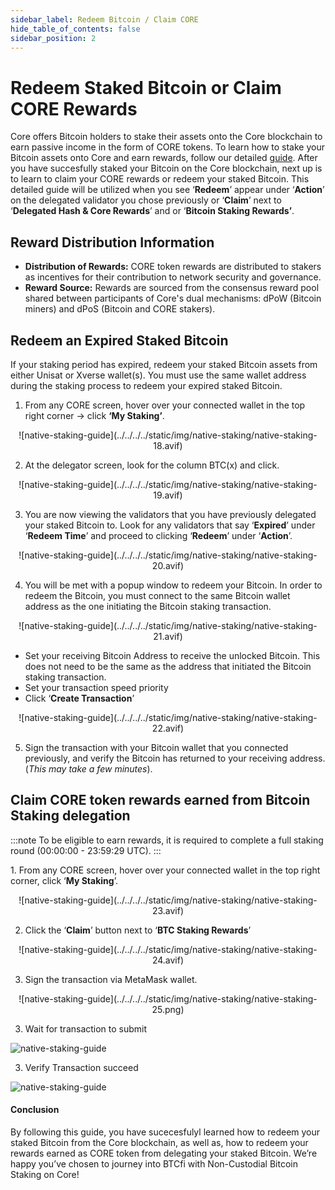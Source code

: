 ```yaml
---
sidebar_label: Redeem Bitcoin / Claim CORE 
hide_table_of_contents: false
sidebar_position: 2
---
```


# Redeem Staked Bitcoin or Claim CORE Rewards

Core offers Bitcoin holders to stake their assets onto the Core blockchain to earn passive income in the form of CORE tokens. To learn how to stake your Bitcoin assets onto Core and earn rewards, follow our detailed [guide](./stake-btc-guide.md). After you have succesfully staked your Bitcoin on the Core blockchain, next up is to learn to claim your CORE rewards or redeem your staked Bitcoin. This detailed guide will be utilized when you see ‘**Redeem**’ appear under ‘**Action**’ on the delegated validator you chose previously or ‘**Claim**’ next to ‘**Delegated Hash & Core Rewards**’ and or ‘**Bitcoin Staking Rewards’**.

## Reward Distribution Information

* **Distribution of Rewards:** CORE token rewards are distributed to stakers as incentives for their contribution to network security and governance.
* **Reward Source:** Rewards are sourced from the consensus reward pool shared between participants of Core's dual mechanisms: dPoW (Bitcoin miners) and dPoS (Bitcoin and CORE stakers).

## Redeem an Expired Staked Bitcoin

If your staking period has expired, redeem your staked Bitcoin assets from either Unisat or Xverse wallet(s). You must use the same wallet address during the staking process to redeem your expired staked Bitcoin.

1. From any CORE screen, hover over your connected wallet in the top right corner → click **‘My Staking’**.

<p align="center">
![native-staking-guide](../../../../static/img/native-staking/native-staking-18.avif)
</p>

2. At the delegator screen, look for the column BTC(x) and click.

<p align="center">
![native-staking-guide](../../../../static/img/native-staking/native-staking-19.avif)
</p>

3. You are now viewing the validators that you have previously delegated your staked Bitcoin to. Look for any validators that say ‘**Expired**’ under ‘**Redeem Time**’ and proceed to clicking ‘**Redeem**’ under ‘**Action**’.

<p align="center">
![native-staking-guide](../../../../static/img/native-staking/native-staking-20.avif)
</p>

4. You will be met with a popup window to redeem your Bitcoin. In order to redeem the Bitcoin, you must connect to the same Bitcoin wallet address as the one initiating the Bitcoin staking transaction.

<p align="center">
![native-staking-guide](../../../../static/img/native-staking/native-staking-21.avif)
</p>

* Set your receiving Bitcoin Address to receive the unlocked Bitcoin. This does not need to be the same as the address that initiated the Bitcoin staking transaction.
* Set your transaction speed priority
* Click ‘**Create Transaction**’

<p align="center">
![native-staking-guide](../../../../static/img/native-staking/native-staking-22.avif)
</p>

5. Sign the transaction with your Bitcoin wallet that you connected previously, and verify the Bitcoin has returned to your receiving address. (_This may take a few minutes_).

## Claim CORE token rewards earned from Bitcoin Staking delegation
:::note
To be eligible to earn rewards, it is required to complete a full staking round (00:00:00 - 23:59:29 UTC).
:::

1\. From any CORE screen, hover over your connected wallet in the top right corner, click ‘**My Staking**’.

<p align="center">
![native-staking-guide](../../../../static/img/native-staking/native-staking-23.avif)
</p>

2. Click the ‘**Claim**’ button next to ‘**BTC Staking Rewards**’

<p align="center">
![native-staking-guide](../../../../static/img/native-staking/native-staking-24.avif)
</p>

3. Sign the transaction via MetaMask wallet.

<p align="center" style={{zoom:"60%"}}>
![native-staking-guide](../../../../static/img/native-staking/native-staking-25.png)
</p>

3. Wait for transaction to submit

![native-staking-guide](../../../../static/img/native-staking/native-staking-26.avif)

3. Verify Transaction succeed

![native-staking-guide](../../../../static/img/native-staking/native-staking-27.avif)

#### Conclusion

By following this guide, you have sucecesfulyl learned how to redeem your staked Bitcoin from the Core blockchain, as well as, how to redeem your rewards earned as CORE token from delegating your staked Bitcoin. We’re happy you’ve chosen to journey into BTCfi with Non-Custodial Bitcoin Staking on Core!
